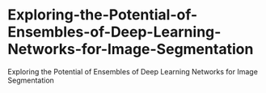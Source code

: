 # Exploring-the-Potential-of-Ensembles-of-Deep-Learning-Networks-for-Image-Segmentation
Exploring the Potential of Ensembles of Deep Learning Networks for Image Segmentation
